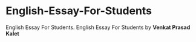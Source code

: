 # English-Essay-For-Students
English Essay For Students.
English Essay For Students by <b>Venkat Prasad Kalet</b>
